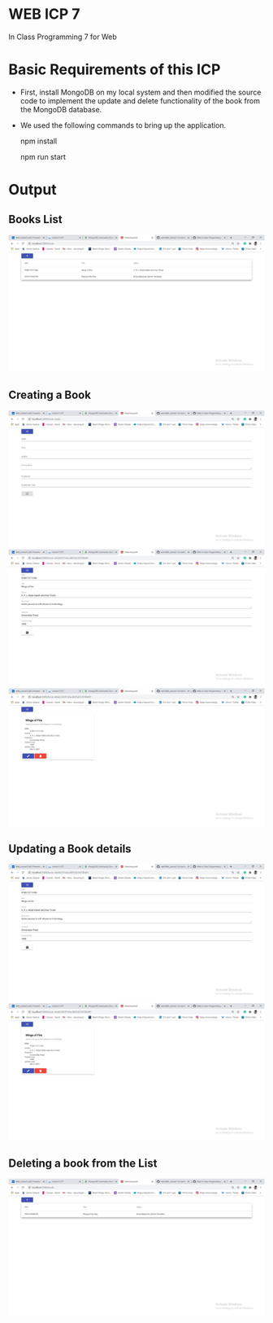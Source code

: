 # WEB ICP 7

In Class Programming 7 for Web

# Basic Requirements of this ICP
* First, install MongoDB on my local system and then modified the source code to implement the update and delete functionality of the book from the MongoDB database.

* We used the following commands to bring up the application.

  npm install

  npm run start
# Output

## Books List
![books_list](https://github.com/Bhargav-Davuluri/web/blob/master/Web_Lesson7/Documentation/output_icp6.JPG)
## Creating a Book
![step1](https://github.com/Bhargav-Davuluri/web/blob/master/Web_Lesson7/Documentation/book_create_output1.JPG)
![step2](https://github.com/Bhargav-Davuluri/web/blob/master/Web_Lesson7/Documentation/book_create_output2.JPG)
![step3](https://github.com/Bhargav-Davuluri/web/blob/master/Web_Lesson7/Documentation/book_create_output3.JPG)
## Updating a Book details
![step1](https://github.com/Bhargav-Davuluri/web/blob/master/Web_Lesson7/Documentation/book_create_output2.JPG)
![step2](https://github.com/Bhargav-Davuluri/web/blob/master/Web_Lesson7/Documentation/book_create_output3.JPG)
## Deleting a book from the List
![list_after_deleted](https://github.com/Bhargav-Davuluri/web/blob/master/Web_Lesson7/Documentation/delete_output.JPG)
